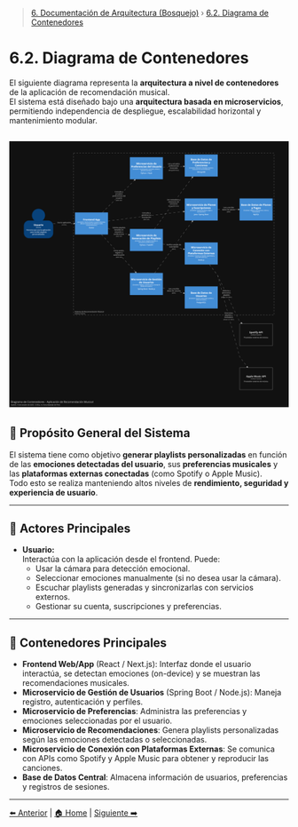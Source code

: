 > [6. Documentación de Arquitectura (Bosquejo)](../6.md) › [6.2. Diagrama de Contenedores](6.2.md)

# 6.2. Diagrama de Contenedores


El siguiente diagrama representa la **arquitectura a nivel de contenedores** de la aplicación de recomendación musical.  
El sistema está diseñado bajo una **arquitectura basada en microservicios**, permitiendo independencia de despliegue, escalabilidad horizontal y mantenimiento modular.

![Diagrama de Contenedores](/6/6.2/contenedores.png)
---

## 🎯 Propósito General del Sistema

El sistema tiene como objetivo **generar playlists personalizadas** en función de las **emociones detectadas del usuario**, sus **preferencias musicales** y las **plataformas externas conectadas** (como Spotify o Apple Music).  
Todo esto se realiza manteniendo altos niveles de **rendimiento, seguridad y experiencia de usuario**.

---

## 👤 Actores Principales

- **Usuario:**  
  Interactúa con la aplicación desde el frontend. Puede:
  - Usar la cámara para detección emocional.  
  - Seleccionar emociones manualmente (si no desea usar la cámara).  
  - Escuchar playlists generadas y sincronizarlas con servicios externos.  
  - Gestionar su cuenta, suscripciones y preferencias.

---

## 🧱 Contenedores Principales


- **Frontend Web/App** (React / Next.js): Interfaz donde el usuario interactúa, se detectan emociones (on-device) y se muestran las recomendaciones musicales.  
- **Microservicio de Gestión de Usuarios** (Spring Boot / Node.js): Maneja registro, autenticación y perfiles.  
- **Microservicio de Preferencias**: Administra las preferencias y emociones seleccionadas por el usuario.  
- **Microservicio de Recomendaciones**: Genera playlists personalizadas según las emociones detectadas o seleccionadas.  
- **Microservicio de Conexión con Plataformas Externas**: Se comunica con APIs como Spotify y Apple Music para obtener y reproducir las canciones.  
- **Base de Datos Central**: Almacena información de usuarios, preferencias y registros de sesiones.


---

[⬅️ Anterior](../6.1/6.1.md) | [🏠 Home](../../README.md) | [Siguiente ➡️](../6.3/6.3.md)